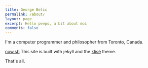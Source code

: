 ```yaml
---
title: George Belic
permalink: /about/
layout: page
excerpt: Hello peeps, a bit about moi
comments: false
---
```


I'm a computer programmer and philosopher from Toronto, Canada. 

[now.sh](http://now.sh) This site is built with jekyll and the <a href="https://github.com/piharpi/jekyll-klise" target="_blank" rel="noopener">klisé</a> theme.

That's all. 


